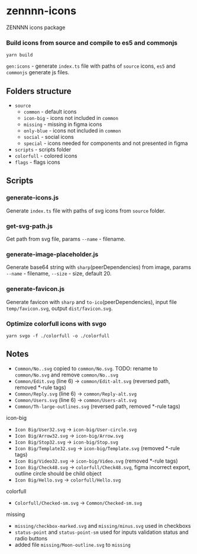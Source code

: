 # zennnn-icons

ZENNNN icons package

### Build icons from source and compile to es5 and commonjs

```
yarn build
```

`gen:icons` - generate `index.ts` file with paths of `source` icons, `es5` and `commonjs` generate js files.

## Folders structure

- `source`
  - `common` - default icons
  - `icon-big` - icons not included in `common`
  - `missing` - missing in figma icons
  - `only-blue` - icons not included in `common`
  - `social` - social icons
  - `special` - icons needed for components and not presented in figma
- `scripts` - scripts folder
- `colorfull` - colored icons
- `flags` - flags icons

## Scripts

### generate-icons.js

Generate `index.ts` file with paths of svg icons from `source` folder.

### get-svg-path.js

Get path from svg file, params `--name` - filename.

### generate-image-placeholder.js

Generate base64 string with `sharp`(peerDependencies) from image, params `--name` - filename, `--size` - size, default 20.

### generate-favicon.js

Generate favicon with `sharp` and `to-ico`(peerDependencies), input file `temp/favicon.svg`, output `dist/favicon.svg`.

### Optimize colorfull icons with svgo

```
yarn svgo -f ./colorfull -o ./colorfull
```

## Notes

- `Common/No..svg` copied to `common/No.svg`. TODO: rename to `common/No.svg` and remove `common/No..svg`
- `Common/Edit.svg` (line 6) -> `common/Edit-alt.svg` (reversed path, removed \*-rule tags)
- `Common/Reply.svg` (line 6) -> `common/Reply-alt.svg`
- `Common/Users.svg` (line 6) -> `common/Users-alt.svg`
- `Common/Th-large-outlines.svg` (reversed path, removed \*-rule tags)

icon-big

- `Icon Big/User32.svg` -> `icon-big/User-circle.svg`
- `Icon Big/Arrow32.svg` -> `icon-big/Arrow.svg`
- `Icon Big/Stop32.svg` -> `icon-big/Stop.svg`
- `Icon Big/Template32.svg` -> `icon-big/Template.svg` (removed \*-rule tags)
- `Icon Big/Video32.svg` -> `icon-big/Video.svg` (removed \*-rule tags)
- `Icon Big/Check48.svg` -> `colorfull/Check48.svg`, figma incorrect export, outline circle should be child object
- `Icon Big/Hello.svg` -> `colorfull/Hello.svg`

colorfull

- `Colorfull/Checked-sm.svg` -> `Common/Checked-sm.svg`

missing

- `missing/checkbox-marked.svg` and `missing/minus.svg` used in checkboxs
- `status-point` and `status-point-sm` used for inputs validation status and radio buttons
- added file `missing/Moon-outline.svg` to `missing`
